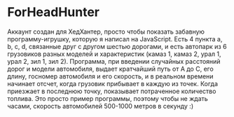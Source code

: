 # ForHeadHunter
Аккаунт создан для ХедХантер, просто чтобы
показать забавную программу-игрушку, которую я написал на JavaScript.
Есть 4 пункта a, b, c, d, связанные друг с другом шестью дорогами, 
и есть автопарк из 6 грузовиков разных моделей и характеристик 
(камаз 1, камаз 2, урал 1, урал 2, зил 1, зил 2).
Программа, при введении случайных расстояний дорог и модели автомобиля, 
выдает кратчайший путь от А до С, его длину, госномер автомобиля и его скорость,
и в реальном времени начинает отсчет, когда грузовик прибывает в каждую из точек.
Когда приезжает в последнюю точку, показывает потраченное количество топлива.
Это просто пример программы, поэтому чтобы не ждать часами,
скорость автомобилей 500-1000 метров в секунду :)
